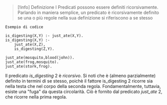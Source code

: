 
>[!info] Definizione
>I Predicati possono essere definiti ricorsivamente. Parlando in maniera semplice, un predicato è ricorsivamente definito se una o più regole nella sua definizione si riferiscono a se stesso


```
Esempio di codice

is_digesting(X,Y) :- just_ate(X,Y).
is_digesting(X,Y) :-
	just_ate(X,Z),
	is_digesting(Z,Y).

just_ate(mosquito,blood(john)).
just_ate(frog,mosquito).
just_ate(stork,frog).

```

Il predicato *is_digesting* 2 è *ricorsivo*. Si noti che è (almeno parzialmente) definito in termini di se stesso, poichè il fattore is_digesting 2 ricorre sia nella testa che nel corpo della seconda regola. Fondamentalmente, tuttavia, esiste una "fuga" da questa circolarità. Ciò è fornito dal predicato *just_ate* 2, che ricorre nella prima regola.





